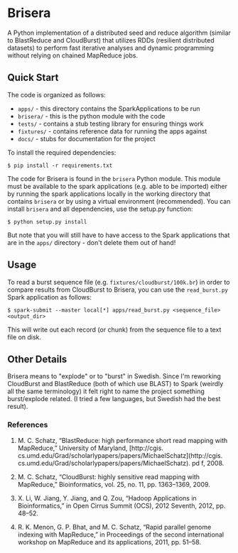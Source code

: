 Brisera
=======

A Python implementation of a distributed seed and reduce algorithm (similar to BlastReduce and CloudBurst) that utilizes RDDs (resilient distributed datasets) to perform fast iterative analyses and dynamic programming without relying on chained MapReduce jobs.

Quick Start
-----------

The code is organized as follows:

- `apps/` - this directory contains the SparkApplications to be run
- `brisera/` - this is the python module with the code
- `tests/` - contains a stub testing library for ensuring things work
- `fixtures/` - contains reference data for running the apps against
- `docs/` - stubs for documentation for the project

To install the required dependencies:

    $ pip install -r requirements.txt

The code for Brisera is found in the `brisera` Python module. This module must be available to the spark applications (e.g. able to be imported) either by running the spark applications locally in the working directory that contains `brisera` or by using a virtual environment (recommended). You can install `brisera` and all dependencies, use the setup.py function:

    $ python setup.py install

But note that you will still have to have access to the Spark applications that are in the `apps/` directory - don't delete them out of hand!

Usage
-----

To read a burst sequence file (e.g. `fixtures/cloudburst/100k.br`) in order to compare results from CloudBurst to Brisera, you can use the `read_burst.py` Spark application as follows:

    $ spark-submit --master local[*] apps/read_burst.py <sequence_file> <output_dir>

This will write out each record (or chunk) from the sequence file to a text file on disk.

Other Details
-------------

Brisera means to "explode" or to "burst" in Swedish. Since I'm reworking CloudBurst and BlastReduce (both of which use BLAST) to Spark (weirdly all the same terminology) it felt right to name the project something burst/explode related. (I tried a few languages, but Swedish had the best result).

### References

1. M\. C. Schatz, “BlastReduce: high performance short read mapping with MapReduce,” University of Maryland, [http://cgis. cs.umd.edu/Grad/scholarlypapers/papers/MichaelSchatz](http://cgis. cs.umd.edu/Grad/scholarlypapers/papers/MichaelSchatz). pd f, 2008.

1. M\. C. Schatz, “CloudBurst: highly sensitive read mapping with MapReduce,” Bioinformatics, vol. 25, no. 11, pp. 1363–1369, 2009.

1. X\. Li, W. Jiang, Y. Jiang, and Q. Zou, “Hadoop Applications in Bioinformatics,” in Open Cirrus Summit (OCS), 2012 Seventh, 2012, pp. 48–52.

1. R\. K. Menon, G. P. Bhat, and M. C. Schatz, “Rapid parallel genome indexing with MapReduce,” in Proceedings of the second international workshop on MapReduce and its applications, 2011, pp. 51–58.
